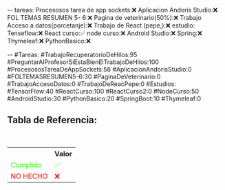 --
tareas: 
Procesosos tarea de app sockets:❌
Aplicacion Andoris Studio:❌
FOL TEMAS RESUMEN 5- 6:❌
Pagina de veterinario(50%):❌
Trabajo Acceso a datos(porcetanje):❌
Trabajo de React (pepe,):❌
estudio:
Tenseflow:❌
React curso:✅
node curso:❌
Android Studio:❌
Spring:❌
Thymeleaf:❌
PythonBasico:❌

--
#Tareas:
#TrabajoRecuperatorioDeHilos:95
#PreguntarAlProfesorSiEstaBienElTrabajoDeHilos:100
#ProcesososTareaDeAppSockets:58
#AplicacionAndorisStudio:0
#FOLTEMASRESUMEN5-6:30
#PaginaDeVeterinario:0
#TrabajoAccesoDatos:0
#TrabajoDeReacPepe:0
#Estudios:
#TensorFlow:40
#ReactCurso:100
#ReactCurso2:0
#NodeCurso:50
#AndroidStudio:30
#PythonBasico:20
#SpringBoot:10
#Thymeleaf:0



<div  class="bc-diario">
<h2> Tabla de Referencia:</h2>
<table class="table-diario">
  <tr class="tr-diario">
    <th class="th-diario"></th>
    <th class="th-diario">Valor</th>
  </tr>
  <tr class="tr-diario">
    <td class="td-diario" style="color:2bff00">Cumplido</td>
    <td class="td-diario" style="color:2bff00">✅</td>
  </tr>
  <tr class="tr-diario">
    <td class="td-diario" style="color:red">NO HECHO</td>
    <td class="td-diario" style="color:red">❌</td>
  </tr>
</table>